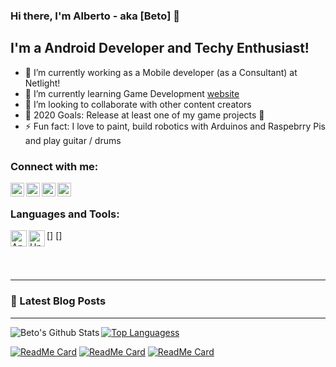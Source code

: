 ### Hi there, I'm Alberto - aka [Beto] 👋

## I'm a Android Developer and Techy Enthusiast!
- 🔭 I’m currently working as a Mobile developer (as a Consultant) at Netlight!
- 🌱 I’m currently learning Game Development [website]
- 👯 I’m looking to collaborate with other content creators
- 🥅 2020 Goals: Release at least one of my game projects 🤣
- ⚡ Fun fact: I love to paint, build robotics with Arduinos and Raspebrry Pis and play guitar / drums

### Connect with me:

[<img align="left" alt="betomaluje | Github" width="22px" src="https://cdn.jsdelivr.net/npm/simple-icons@v3/icons/github.svg" />][website]
[<img align="left" alt="betomaluje | Itch.io" width="22px" src="https://cdn.jsdelivr.net/npm/simple-icons@v3/icons/itch-dot-io.svg" />][itchio]
[<img align="left" alt="betomaluje | LinkedIn" width="22px" src="https://cdn.jsdelivr.net/npm/simple-icons@v3/icons/linkedin.svg" />][linkedin]
[<img align="left" alt="betomaluje | Instagram" width="22px" src="https://cdn.jsdelivr.net/npm/simple-icons@v3/icons/instagram.svg" />][instagram]

<br />

### Languages and Tools:

[<img align="left" alt="Android" width="26px" src="https://cdn.jsdelivr.net/npm/simple-icons@v3/icons/android.svg" />]
[<img align="left" alt="Unity" width="26px" src="https://cdn.jsdelivr.net/npm/simple-icons@v3/icons/unity.svg" />]

<br />
<br />

---
### 📕 Latest Blog Posts
<!-- BLOG-POST-LIST:START -->
<!-- BLOG-POST-LIST:END -->

---
<img align="left" alt="Beto's Github Stats" src="https://github-readme-stats.vercel.app/api?username=betomaluje&show_icons=true&hide_border=true" />

[![Top Languagess](https://github-readme-stats.vercel.app/api/top-langs/?username=betomaluje&layout=compact)](https://github.com/betomaluje/github-readme-stats)

[![ReadMe Card](https://github-readme-stats.vercel.app/api/pin/?username=betomaluje&repo=Mi-Band)](https://github.com/betomaluje/Mi-Band)
[![ReadMe Card](https://github-readme-stats.vercel.app/api/pin/?username=betomaluje&repo=el-llamo-3d)](https://github.com/betomaluje/el-llamo-3d)
[![ReadMe Card](https://github-readme-stats.vercel.app/api/pin/?username=betomaluje&repo=Kyky)](https://github.com/betomaluje/Kyky)

[website]: https://betomaluje.github.io/game-demos/
[itchio]: https://betomaluje.itch.io/
[linkedin]: https://www.linkedin.com/in/albertomalujev
[instagram]: https://www.instagram.com/betomaluje